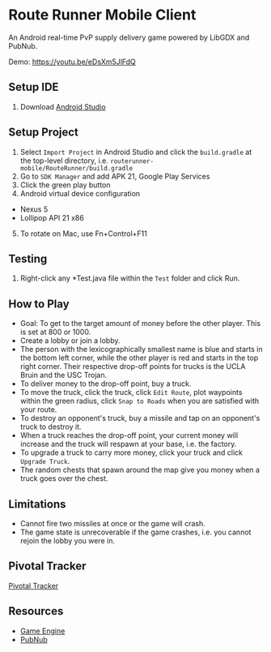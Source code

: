# Route Runner Mobile Client
An Android real-time PvP supply delivery game powered by LibGDX and PubNub.

Demo: https://youtu.be/eDsXm5JlFdQ

## Setup IDE
1. Download [Android Studio](https://developer.android.com/sdk/index.html)

## Setup Project
1. Select `Import Project` in Android Studio and click the `build.gradle` at the top-level directory, i.e. `routerunner-mobile/RouteRunner/build.gradle`
2. Go to `SDK Manager` and add APK 21, Google Play Services 
3. Click the green play button
4. Android virtual device configuration
  * Nexus 5
  * Lollipop API 21 x86
5. To rotate on Mac, use Fn+Control+F11


## Testing
1. Right-click any *Test.java file within the `Test` folder and click Run.


## How to Play
- Goal: To get to the target amount of money before the other player. This is set at 800 or 1000.
- Create a lobby or join a lobby.
- The person with the lexicographically smallest name is blue and starts in the bottom left corner, while the other player is red and starts in the top right corner. Their respective drop-off points for trucks is the UCLA Bruin and the USC Trojan.
- To deliver money to the drop-off point, buy a truck.
- To move the truck, click the truck, click `Edit Route`, plot waypoints within the green radius, click `Snap to Roads` when you are satisfied with your route.
- To destroy an opponent's truck, buy a missile and tap on an opponent's truck to destroy it.
- When a truck reaches the drop-off point, your current money will increase and the truck will respawn at your base, i.e. the factory.
- To upgrade a truck to carry more money, click your truck and click `Upgrade Truck`.
- The random chests that spawn around the map give you money when a truck goes over the chest.

## Limitations
- Cannot fire two missiles at once or the game will crash.
- The game state is unrecoverable if the game crashes, i.e. you cannot rejoin the lobby you were in.


## Pivotal Tracker
[Pivotal Tracker](https://www.pivotaltracker.com/n/projects/1445446)

## Resources
* [Game Engine](https://github.com/libGDX/libGDX/wiki)
* [PubNub](https://www.pubnub.com/docs/android-java/pubnub-java-sdk)

